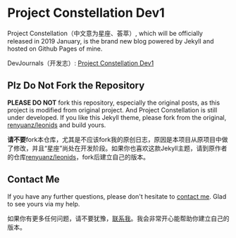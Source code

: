 # Project Constellation Dev1

Project Constellation（中文意为星座、荟萃）, which will be officially released in 2019 January, is the brand new blog powered by Jekyll and hosted on Github Pages of mine.

DevJournals（开发志）: [Project Constellation Dev1](https://sleeplessai.github.io/articles/2018-12/constellation-dev1
)

## Plz Do Not Fork the Repository

**PLEASE DO NOT** fork this repository, especially the original posts, as this project is modified from original project. And Project Constellation is still under developed. If you like this Jekyll theme, please fork from the original, [renyuanz/leonids](https://github.com/renyuanz/leonids) and build yours.

**请不要**fork本仓库，尤其是不应该fork我的原创日志，原因是本项目从原项目中做了修改，并且“星座”尚处在开发阶段。如果你也喜欢这款Jekyll主题，请到原作者的仓库[renyuanz/leonids](https://github.com/renyuanz/leonids)，fork后建立自己的版本。

## Contact Me

If you have any further questions, please don't hesitate to [contact me](mailto:katrielle.layton@outlook.com). Glad to see yours via my help.

如果你有更多任何问题，请不要犹豫，[联系我](mailto:katrielle.layton@outlook.com)。我会非常开心能帮助你建立自己的版本。
